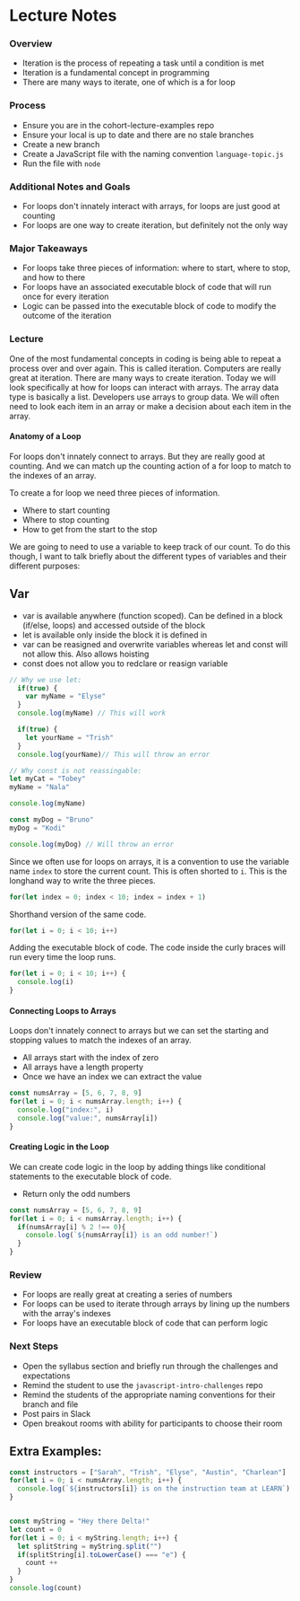 
# Lecture Notes

### Overview
- Iteration is the process of repeating a task until a condition is met
- Iteration is a fundamental concept in programming
- There are many ways to iterate, one of which is a for loop

### Process
- Ensure you are in the cohort-lecture-examples repo
- Ensure your local is up to date and there are no stale branches
- Create a new branch
- Create a JavaScript file with the naming convention `language-topic.js`
- Run the file with `node`

### Additional Notes and Goals
- For loops don't innately interact with arrays, for loops are just good at counting
- For loops are one way to create iteration, but definitely not the only way

### Major Takeaways
- For loops take three pieces of information: where to start, where to stop, and how to there
- For loops have an associated executable block of code that will run once for every iteration
- Logic can be passed into the executable block of code to modify the outcome of the iteration

### Lecture
One of the most fundamental concepts in coding is being able to repeat a process over and over again. This is called iteration. Computers are really great at iteration. There are many ways to create iteration. Today we will look specifically at how for loops can interact with arrays. The array data type is basically a list. Developers use arrays to group data. We will often need to look each item in an array or make a decision about each item in the array.

#### Anatomy of a Loop
For loops don't innately connect to arrays. But they are really good at counting. And we can match up the counting action of a for loop to match to the indexes of an array.

To create a for loop we need three pieces of information.
- Where to start counting
- Where to stop counting
- How to get from the start to the stop

We are going to need to use a variable to keep track of our count.  To do this though, I want to talk briefly about the different types of variables and their different purposes:

## Var
  - var is available anywhere (function scoped).  Can be defined in a block (if/else, loops) and accessed outside of the block
  - let is available only inside the block it is defined in
  - var can be reasigned and overwrite variables whereas let and const will not allow this.  Also allows hoisting
  - const does not allow you to redclare or reasign variable


```javascript
// Why we use let:
  if(true) {
    var myName = "Elyse"
  }
  console.log(myName) // This will work

  if(true) {
    let yourName = "Trish"
  }
  console.log(yourName)// This will throw an error

// Why const is not reassingable:
let myCat = "Tobey"
myName = "Nala"

console.log(myName)

const myDog = "Bruno"
myDog = "Kodi"

console.log(myDog) // Will throw an error
```



Since we often use for loops on arrays, it is a convention to use the variable name `index` to store the current count. This is often shorted to `i`. This is the longhand way to write the three pieces.

```javascript
for(let index = 0; index < 10; index = index + 1)
```

Shorthand version of the same code.
```javascript
for(let i = 0; i < 10; i++)
```

Adding the executable block of code. The code inside the curly braces will run every time the loop runs.
```javascript
for(let i = 0; i < 10; i++) {
  console.log(i)
}
```

#### Connecting Loops to Arrays
Loops don't innately connect to arrays but we can set the starting and stopping values to match the indexes of an array.
- All arrays start with the index of zero
- All arrays have a length property
- Once we have an index we can extract the value

```javascript
const numsArray = [5, 6, 7, 8, 9]
for(let i = 0; i < numsArray.length; i++) {
  console.log("index:", i)
  console.log("value:", numsArray[i])
}
```

#### Creating Logic in the Loop
We can create code logic in the loop by adding things like conditional statements to the executable block of code.
- Return only the odd numbers

```javascript
const numsArray = [5, 6, 7, 8, 9]
for(let i = 0; i < numsArray.length; i++) {
  if(numsArray[i] % 2 !== 0){
    console.log(`${numsArray[i]} is an odd number!`)
  }
}
```

### Review
- For loops are really great at creating a series of numbers
- For loops can be used to iterate through arrays by lining up the numbers with the array's indexes
- For loops have an executable block of code that can perform logic

### Next Steps
- Open the syllabus section and briefly run through the challenges and expectations
- Remind the student to use the `javascript-intro-challenges` repo
- Remind the students of the appropriate naming conventions for their branch and file
- Post pairs in Slack
- Open breakout rooms with ability for participants to choose their room


## Extra Examples:

```javascript
const instructors = ["Sarah", "Trish", "Elyse", "Austin", "Charlean"]
for(let i = 0; i < numsArray.length; i++) {
  console.log(`${instructors[i]} is on the instruction team at LEARN`)
}


const myString = "Hey there Delta!"
let count = 0
for(let i = 0; i < myString.length; i++) {
  let splitString = myString.split("")
  if(splitString[i].toLowerCase() === "e") {
    count ++
  }
}
console.log(count)
```


